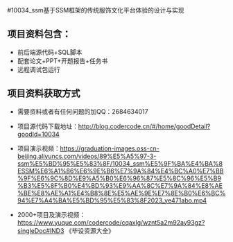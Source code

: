 #10034_ssm基于SSM框架的传统服饰文化平台体验的设计与实现

## 项目资料包含：
* 前后端源代码+SQL脚本
* 配套论文+PPT+开题报告+任务书
* 远程调试包运行

## 项目资料获取方式
* 需要资料或者有任何问题的加QQ：2684634017

* 项目源代码下载地址：http://blog.codercode.cn/#/home/goodDetail?goodId=10034

* 项目演示视频：https://graduation-images.oss-cn-beijing.aliyuncs.com/videos/89%E5%A5%97-3-ssm%E5%BD%95%E5%83%8F/10034_ssm%E5%9F%BA%E4%BA%8ESSM%E6%A1%86%E6%9E%B6%E7%9A%84%E4%BC%A0%E7%BB%9F%E6%9C%8D%E9%A5%B0%E6%96%87%E5%8C%96%E5%B9%B3%E5%8F%B0%E4%BD%93%E9%AA%8C%E7%9A%84%E8%AE%BE%E8%AE%A1%E4%B8%8E%E5%AE%9E%E7%8E%B0%E6%BC%94%E7%A4%BA%E5%BD%95%E5%83%8F2023_ye471abo.mp4

* 2000+项目及演示视频：https://www.yuque.com/codercode/cqaxlg/wznt5a2m92ay93gz?singleDoc#lND3 《毕设资源大全》
